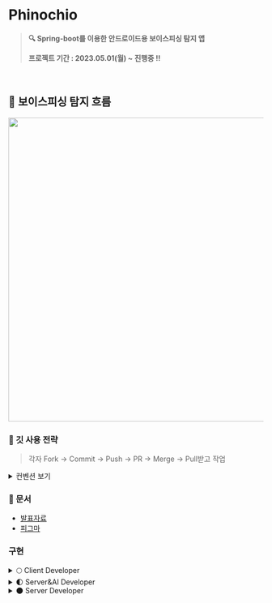 # Phinochio
>**🔍 Spring-boot를 이용한 안드로이드용 보이스피싱 탐지 앱**
>
>**프로젝트 기간 : 2023.05.01(월) ~ 진행중 !!**
<br>

## 🌠 보이스피싱 탐지 흐름
<image  width=600 src=https://github.com/heymin2/Voice-Phishing-Detection-App/assets/97522726/48010109-2f74-4d33-87eb-02de74e23c6e>



### 📌 깃 사용 전략
> 각자 Fork -> Commit -> Push -> PR -> Merge -> Pull받고 작업
<details>
<summary> 컨벤션 보기</summary>
<div markdown="1">
  
```
[FEAT] 새로운 기능 추가
[FIX] 버그 수정
[DOCS] 문서 수정
[REFACTOR] 코드 전면 수정
[TEST] 테스트 코드, 리팩토링 테스트 코드 추가
[CHORE] 코드 수정, 내부 파일 수정, 주석
[RENAME] 파일 또는 폴더 명을 수정하거나 옮기는 작업만인 경우
[REMOVE] 파일을 삭제하는 작업만 수행한 경우
[INIT] 프로젝트 생성
[ADD] Feat 이외의 부수적인 코드 추가, 라이브러리 추가, 새로운 파일 생성 시, 에셋 추가
[UPDATE] 업데이트
```

  </div>
</details>




### 📑 문서 
- [발표자료](https://github.com/heymin2/Voice-Phishing-Detection-App/files/11901194/_._.1.pdf)
- [피그마](https://www.figma.com/file/8RuHW7hZWDgdeX7cKI2U0Q/2023%EB%85%84%EB%8F%84-%EC%A2%85%ED%95%A9%EC%84%A4%EA%B3%84%EA%B3%BC%EC%A0%9C_%EB%B3%B4%EC%9D%B4%EC%8A%A4%ED%94%BC%EC%8B%B1?type=design&node-id=0-1&mode=design&t=8KdYkAZOAYETqHtz-0)


  
### 구현 
<details>
<summary> 🌕 Client Developer</summary>
<div markdown="1">

  - [문예주](https://github.com/moonyeju)
  - [신혜민](https://github.com/heymin2)
  </div>
</details>
<details>
<summary> 🌓 Server&AI Developer</summary>
<div markdown="1">
  
- [안수진](https://github.com/ssuzyn)
- [조유정](https://github.com/hiyoojeong)
  </div>
</details>
<details>
<summary> 🌑 Server Developer</summary>
<div markdown="1">
  
- [김민주](https://github.com/miiiinju1)
  </div>
</details>
